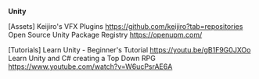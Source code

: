 
__**Unity**__

[Assets]
Keijiro's VFX Plugins <https://github.com/keijiro?tab=repositories>
Open Source Unity Package Registry <https://openupm.com/>

[Tutorials]
Learn Unity - Beginner's Tutorial <https://youtu.be/gB1F9G0JXOo>
Learn Unity and C# creating a Top Down RPG <https://www.youtube.com/watch?v=W6ucPsrAE6A>